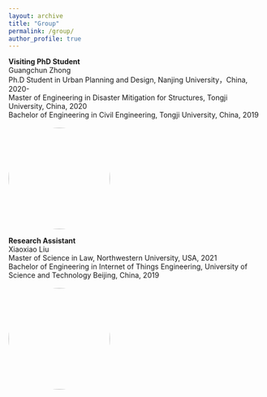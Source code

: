 ```yaml
---
layout: archive
title: "Group"
permalink: /group/
author_profile: true
---
```


**Visiting PhD Student**\
Guangchun Zhong\
Ph.D Student in Urban Planning and Design, Nanjing University，China, 2020-\
Master of Engineering in Disaster Mitigation for Structures, Tongji University, China, 2020\
Bachelor of Engineering in Civil Engineering, Tongji University, China, 2019\
<br/><img src='https://skywalkerzhai.github.io/weizhai.github.io/images/zhong.jpg' width='200' style="border-radius:50%">

**Research Assistant**\
Xiaoxiao Liu\
Master of Science in Law, Northwestern University, USA, 2021\
Bachelor of Engineering in Internet of Things Engineering, University of Science and Technology Beijing, China, 2019\
<br/><img src='https://skywalkerzhai.github.io/weizhai.github.io/images/xiaoxiao.jpg' width='200' style="border-radius:50%">
